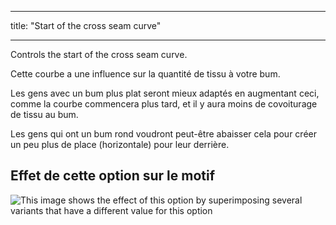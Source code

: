 - - -
title: "Start of the cross seam curve"
- - -

Controls the start of the cross seam curve.

<Note>

Cette courbe a une influence sur la quantité de tissu à votre bum.

Les gens avec un bum plus plat seront mieux adaptés en augmentant ceci, comme la courbe commencera plus tard,
et il y aura moins de covoiturage de tissu au bum.

Les gens qui ont un bum rond voudront peut-être abaisser cela pour créer un peu plus de place (horizontale) pour leur derrière.

</Note>

## Effet de cette option sur le motif

![This image shows the effect of this option by superimposing several variants that have a different value for this option](charlie_crossseamcurvestart_sample.svg "Effect of this option on the pattern")
